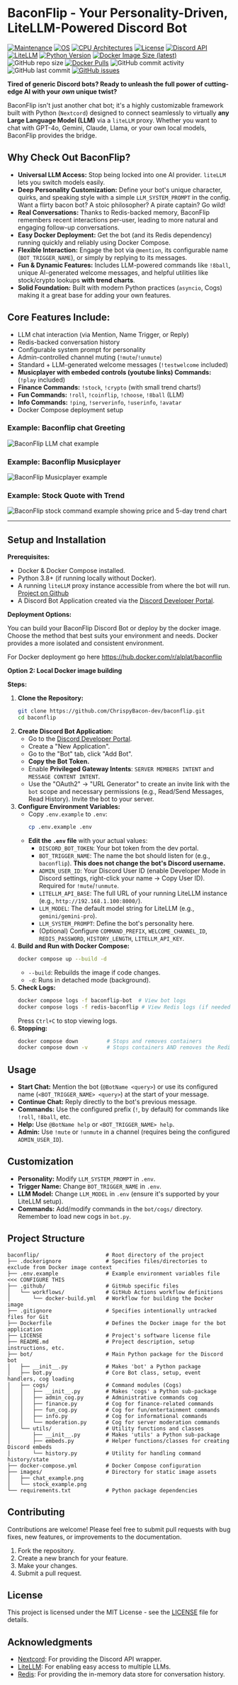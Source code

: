 # BaconFlip - Your Personality-Driven, LiteLLM-Powered Discord Bot

[![Maintenance](https://img.shields.io/badge/Maintained%3F-yes-green.svg)](https://github.com/ChrispyBacon-dev/baconflip)
[![OS](https://img.shields.io/badge/os-linux%20%7C%20windows%20%7C%20macos-brightgreen)]()
[![CPU Architectures](https://img.shields.io/badge/CPU-x86%20%7C%20x64%20%7C%20ARM%20%7C%20ARM64-brightgreen)](https://en.wikipedia.org/wiki/Central_processing_unit)
[![License](https://img.shields.io/badge/License-MIT-yellow.svg)](https://opensource.org/licenses/MIT)
[![Discord API](https://img.shields.io/badge/Discord%20API-Nextcord-brightgreen)](https://nextcord.dev/)
[![LiteLLM](https://img.shields.io/badge/LLM-LiteLLM-brightgreen)](https://litellm.ai/)
[![Python Version](https://img.shields.io/badge/python-%3E=3.9-blue)](https://www.python.org/downloads/)
[![Docker Image Size (latest)](https://img.shields.io/docker/image-size/alplat/baconflip/latest?logoColor=blue)](https://hub.docker.com/r/alplat/baconflip)
![GitHub repo size](https://img.shields.io/github/repo-size/ChrispyBacon-dev/baconflip?logoColor=blue)
[![Docker Pulls](https://img.shields.io/docker/pulls/alplat/baconflip?logoColor=blue)](https://hub.docker.com/r/alplat/baconflip)
![GitHub commit activity](https://img.shields.io/github/commit-activity/t/ChrispyBacon-dev/baconflip?logoColor=blue)
![GitHub last commit](https://img.shields.io/github/last-commit/ChrispyBacon-dev/baconflip?logoColor=blue)
[![GitHub issues](https://img.shields.io/github/issues/ChrispyBacon-dev/baconflip)](https://github.com/ChrispyBacon-dev/baconflip/issues)



**Tired of generic Discord bots? Ready to unleash the full power of cutting-edge AI with your *own* unique twist?**

BaconFlip isn't just another chat bot; it's a highly customizable framework built with Python (`Nextcord`) designed to connect seamlessly to virtually **any Large Language Model (LLM)** via a `liteLLM` proxy. Whether you want to chat with GPT-4o, Gemini, Claude, Llama, or your own local models, BaconFlip provides the bridge.

## Why Check Out BaconFlip?

*   **Universal LLM Access:** Stop being locked into one AI provider. `liteLLM` lets you switch models easily.
*   **Deep Personality Customization:** Define your bot's unique character, quirks, and speaking style with a simple `LLM_SYSTEM_PROMPT` in the config. Want a flirty bacon bot? A stoic philosopher? A pirate captain? Go wild!
*   **Real Conversations:** Thanks to Redis-backed memory, BaconFlip remembers recent interactions per-user, leading to more natural and engaging follow-up conversations.
*   **Easy Docker Deployment:** Get the bot (and its Redis dependency) running quickly and reliably using Docker Compose.
*   **Flexible Interaction:** Engage the bot via `@mention`, its configurable name (`BOT_TRIGGER_NAME`), or simply by replying to its messages.
*   **Fun & Dynamic Features:** Includes LLM-powered commands like `!8ball`, unique AI-generated welcome messages, and helpful utilities like stock/crypto lookups **with trend charts**.
*   **Solid Foundation:** Built with modern Python practices (`asyncio`, Cogs) making it a great base for adding your own features.

## Core Features Include:

*   LLM chat interaction (via Mention, Name Trigger, or Reply)
*   Redis-backed conversation history
*   Configurable system prompt for personality
*   Admin-controlled channel muting (`!mute`/`!unmute`)
*   Standard + LLM-generated welcome messages (`!testwelcome` included)
*   **Musicplayer with embeded controls (youtube links) Commands:** (`!play` included)
*   **Finance Commands:** `!stock`, `!crypto` (with small trend charts!)
*   **Fun Commands:** `!roll`, `!coinflip`, `!choose`, `!8ball` (LLM)
*   **Info Commands:** `!ping`, `!serverinfo`, `!userinfo`, `!avatar`
*   Docker Compose deployment setup

### Example: Baconflip chat Greeting
![BaconFlip LLM chat example](images/chat_example.png)

### Example: Baconflip Musicplayer
![BaconFlip Musicplayer example](images/musicplayer_example.png)

### Example: Stock Quote with Trend

![BaconFlip stock command example showing price and 5-day trend chart](images/stock_example.png)

---

## Setup and Installation

**Prerequisites:**
*   Docker & Docker Compose installed.
*   Python 3.8+ (if running locally without Docker).
*   A running `liteLLM` proxy instance accessible from where the bot will run. [Project on Github](https://github.com/BerriAI/litellm)
*   A Discord Bot Application created via the [Discord Developer Portal](https://discord.com/developers/applications).

**Deployment Options:**

You can build your BaconFlip Discord Bot or deploy by the docker image. Choose the method that best suits your environment and needs.  Docker provides a more isolated and consistent environment.

For Docker deployment go here https://hub.docker.com/r/alplat/baconflip

**Option 2: Local Docker image building**

**Steps:**

1.  **Clone the Repository:**
    ```bash
    git clone https://github.com/ChrispyBacon-dev/baconflip.git
    cd baconflip
    ```
2.  **Create Discord Bot Application:**
    *   Go to the [Discord Developer Portal](https://discord.com/developers/applications).
    *   Create a "New Application".
    *   Go to the "Bot" tab, click "Add Bot".
    *   **Copy the Bot Token.**
    *   Enable **Privileged Gateway Intents**: `SERVER MEMBERS INTENT` and `MESSAGE CONTENT INTENT`.
    *   Use the "OAuth2" -> "URL Generator" to create an invite link with the `bot` scope and necessary permissions (e.g., Read/Send Messages, Read History). Invite the bot to your server.
3.  **Configure Environment Variables:**
    *   Copy `.env.example` to `.env`:
        ```bash
        cp .env.example .env
        ```
    *   **Edit the `.env` file** with your actual values:
        *   `DISCORD_BOT_TOKEN`: Your bot token from the dev portal.
        *   `BOT_TRIGGER_NAME`: The name the bot should listen for (e.g., `baconflip`). **This does not change the bot's Discord username.**
        *   `ADMIN_USER_ID`: Your Discord User ID (enable Developer Mode in Discord settings, right-click your name -> Copy User ID). Required for `!mute`/`!unmute`.
        *   `LITELLM_API_BASE`: The full URL of your running LiteLLM instance (e.g., `http://192.168.1.100:8000/`).
        *   `LLM_MODEL`: The default model string for LiteLLM (e.g., `gemini/gemini-pro`).
        *   `LLM_SYSTEM_PROMPT`: Define the bot's personality here.
        *   (Optional) Configure `COMMAND_PREFIX`, `WELCOME_CHANNEL_ID`, `REDIS_PASSWORD`, `HISTORY_LENGTH`, `LITELLM_API_KEY`.
4.  **Build and Run with Docker Compose:**
    ```bash
    docker compose up --build -d
    ```
    *   `--build`: Rebuilds the image if code changes.
    *   `-d`: Runs in detached mode (background).
5.  **Check Logs:**
    ```bash
    docker compose logs -f baconflip-bot  # View bot logs
    docker compose logs -f redis-baconflip # View Redis logs (if needed)
    ```
    Press `Ctrl+C` to stop viewing logs.
6.  **Stopping:**
    ```bash
    docker compose down         # Stops and removes containers
    docker compose down -v      # Stops containers AND removes the Redis data volume
    ```

## Usage

*   **Start Chat:** Mention the bot (`@BotName <query>`) or use its configured name (`<BOT_TRIGGER_NAME> <query>`) at the start of your message.
*   **Continue Chat:** Reply directly to the bot's previous message.
*   **Commands:** Use the configured prefix (`!`, by default) for commands like `!roll`, `!8ball`, etc.
*   **Help:** Use `@BotName help` or `<BOT_TRIGGER_NAME> help`.
*   **Admin:** Use `!mute` or `!unmute` in a channel (requires being the configured `ADMIN_USER_ID`).

## Customization

*   **Personality:** Modify `LLM_SYSTEM_PROMPT` in `.env`.
*   **Trigger Name:** Change `BOT_TRIGGER_NAME` in `.env`.
*   **LLM Model:** Change `LLM_MODEL` in `.env` (ensure it's supported by your LiteLLM setup).
*   **Commands:** Add/modify commands in the `bot/cogs/` directory. Remember to load new cogs in `bot.py`.

## Project Structure

```text
baconflip/                     # Root directory of the project
├── .dockerignore              # Specifies files/directories to exclude from Docker image context
├── .env.example               # Example environment variables file <<< CONFIGURE THIS
├── .github/                   # GitHub specific files
│   └── workflows/             # GitHub Actions workflow definitions
│       └── docker-build.yml   # Workflow for building the Docker image
├── .gitignore                 # Specifies intentionally untracked files for Git
├── Dockerfile                 # Defines the Docker image for the bot application
├── LICENSE                    # Project's software license file
├── README.md                  # Project description, setup instructions, etc.
├── bot/                       # Main Python package for the Discord bot
│   ├── __init__.py            # Makes 'bot' a Python package
│   ├── bot.py                 # Core Bot class, setup, event handlers, cog loading
│   ├── cogs/                  # Command modules (Cogs)
│   │   ├── __init__.py        # Makes 'cogs' a Python sub-package
│   │   ├── admin_cog.py       # Administrative commands cog
│   │   ├── finance.py         # Cog for finance-related commands
│   │   ├── fun_cog.py         # Cog for fun/entertainment commands
│   │   ├── info.py            # Cog for informational commands
│   │   └── moderation.py      # Cog for server moderation commands
│   └── utils/                 # Utility functions and classes
│       ├── __init__.py        # Makes 'utils' a Python sub-package
│       ├── embeds.py          # Helper functions/classes for creating Discord embeds
│       └── history.py         # Utility for handling command history/state
├── docker-compose.yml         # Docker Compose configuration
├── images/                    # Directory for static image assets
│   ├── chat_example.png
│   └── stock_example.png
└── requirements.txt           # Python package dependencies
```
## Contributing

Contributions are welcome! Please feel free to submit pull requests with bug fixes, new features, or improvements to the documentation.

1.  Fork the repository.
2.  Create a new branch for your feature.
3.  Make your changes.
4.  Submit a pull request.

## License

This project is licensed under the MIT License - see the [LICENSE](LICENSE) file for details.

## Acknowledgments

*   [Nextcord](https://github.com/nextcord/nextcord): For providing the Discord API wrapper.
*   [LiteLLM](https://github.com/BerriAI/litellm): For enabling easy access to multiple LLMs.
*   [Redis](https://redis.io/): For providing the in-memory data store for conversation history.